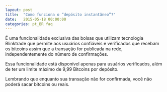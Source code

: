 ```yaml
---
layout: post
title:  "Como funciona o “depósito instantâneo”?"
date:   2015-05-18 00:00:00
categories: pt_BR faq
---
```


É uma funcionalidade exclusiva das bolsas que utilizam tecnologia Blinktrade que permite aos usuários confiáveis e verificados que recebam os bitcoins assim que a transação for publicada na rede, independentemente do número de confirmações.

Essa funcionalidade está disponível apenas para usuários verificados, além de ter um limite máximo de 9,99 Bitcoins por depósito.

Lembrando que enquanto sua transação não for confirmada, você não poderá sacar bitcoins ou reais.
